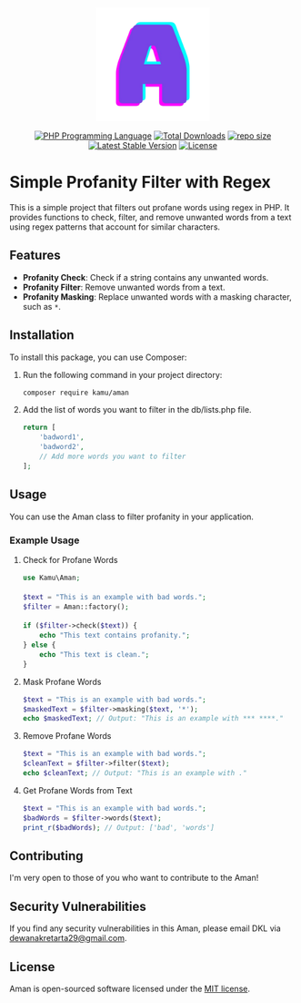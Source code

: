 <p align="center"><img src="https://raw.githubusercontent.com/dewanakl/aman/main/img/aman.png" width="200" alt="aman"></p>

<p align="center">
<a href="https://php.net"><img src="https://img.shields.io/packagist/dependency-v/kamu/aman/php.svg" alt="PHP Programming Language"></a>
<a href="https://packagist.org/packages/kamu/aman"><img src="https://img.shields.io/packagist/dt/kamu/aman" alt="Total Downloads"></a>
<a href="https://github.com/dewanakl/aman"><img src="https://img.shields.io/github/repo-size/dewanakl/aman" alt="repo size"></a>
<a href="https://packagist.org/packages/kamu/aman"><img src="https://img.shields.io/packagist/v/kamu/aman" alt="Latest Stable Version"></a>
<a href="https://packagist.org/packages/kamu/aman"><img src="https://img.shields.io/packagist/l/kamu/aman" alt="License"></a>
</p>

# Simple Profanity Filter with Regex

This is a simple project that filters out profane words using regex in PHP. It provides functions to check, filter, and remove unwanted words from a text using regex patterns that account for similar characters.

## Features

- **Profanity Check**: Check if a string contains any unwanted words.
- **Profanity Filter**: Remove unwanted words from a text.
- **Profanity Masking**: Replace unwanted words with a masking character, such as `*`.

## Installation

To install this package, you can use Composer:

1. Run the following command in your project directory:

   ```bash
   composer require kamu/aman
   ```

2. Add the list of words you want to filter in the db/lists.php file.

    ```php
    return [
        'badword1',
        'badword2',
        // Add more words you want to filter
    ];
    ```

## Usage

You can use the Aman class to filter profanity in your application.

### Example Usage

1. Check for Profane Words

    ```php
    use Kamu\Aman;

    $text = "This is an example with bad words.";
    $filter = Aman::factory();

    if ($filter->check($text)) {
        echo "This text contains profanity.";
    } else {
        echo "This text is clean.";
    }
    ```

2. Mask Profane Words

    ```php
    $text = "This is an example with bad words.";
    $maskedText = $filter->masking($text, '*');
    echo $maskedText; // Output: "This is an example with *** ****."
    ```

3. Remove Profane Words

    ```php
    $text = "This is an example with bad words.";
    $cleanText = $filter->filter($text);
    echo $cleanText; // Output: "This is an example with ."
    ```

4. Get Profane Words from Text

    ```php
    $text = "This is an example with bad words.";
    $badWords = $filter->words($text);
    print_r($badWords); // Output: ['bad', 'words']
    ```

## Contributing

I'm very open to those of you who want to contribute to the Aman!

## Security Vulnerabilities

If you find any security vulnerabilities in this Aman, please email DKL via [dewanakretarta29@gmail.com](mailto:dewanakretarta29@gmail.com).

## License

Aman is open-sourced software licensed under the [MIT license](https://opensource.org/licenses/MIT).

